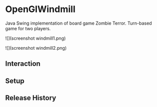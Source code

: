 # OpenGlWindmill
 

Java Swing implementation of board game Zombie Terror.
Turn-based game for two players.

![](screenshot windmill1.png)

![](screenshot windmill2.png)

## Interaction



## Setup



## Release History

